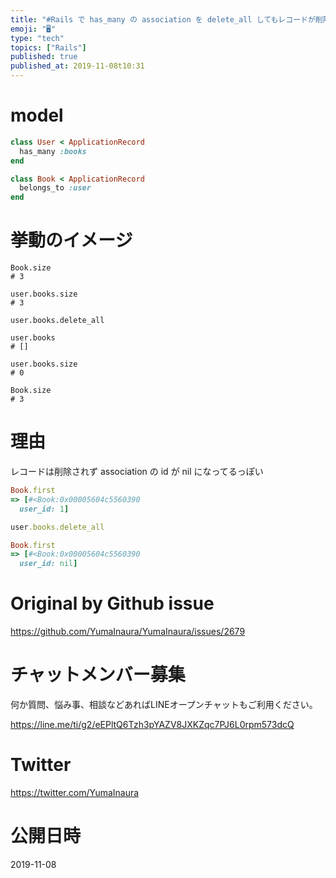 ```yaml
---
title: "#Rails で has_many の association を delete_all してもレコードが削除されないのだが？"
emoji: "🖥"
type: "tech"
topics: ["Rails"]
published: true
published_at: 2019-11-08t10:31
---
```


# model

```rb
class User < ApplicationRecord
  has_many :books
end
```

```rb
class Book < ApplicationRecord
  belongs_to :user
end
```

# 挙動のイメージ

```
Book.size 
# 3
```

```
user.books.size
# 3
```

```
user.books.delete_all

user.books
# []

user.books.size
# 0
```

```
Book.size 
# 3
```


# 理由

レコードは削除されず association の id が nil になってるっぽい

```rb
Book.first
=> [#<Book:0x00005604c5560390
  user_id: 1]

user.books.delete_all

Book.first
=> [#<Book:0x00005604c5560390
  user_id: nil]
```


# Original by Github issue

https://github.com/YumaInaura/YumaInaura/issues/2679








<!-- Update From Qiita API -->

# チャットメンバー募集


何か質問、悩み事、相談などあればLINEオープンチャットもご利用ください。

https://line.me/ti/g2/eEPltQ6Tzh3pYAZV8JXKZqc7PJ6L0rpm573dcQ





# Twitter


https://twitter.com/YumaInaura


<!-- Update From Qiita API -->



# 公開日時

2019-11-08
